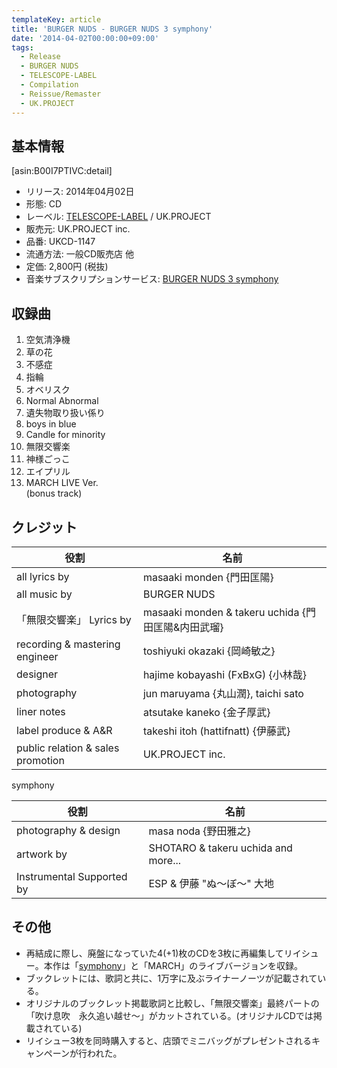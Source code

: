 ```yaml
---
templateKey: article
title: 'BURGER NUDS - BURGER NUDS 3 symphony'
date: '2014-04-02T00:00:00+09:00'
tags:
  - Release
  - BURGER NUDS
  - TELESCOPE-LABEL
  - Compilation
  - Reissue/Remaster
  - UK.PROJECT
---
```

## 基本情報

[asin:B00I7PTIVC:detail]

* リリース: 2014年04月02日
* 形態: CD
* レーベル: [TELESCOPE-LABEL](http://monden-info.hatenablog.com/entry/label%3Atelescope) / UK.PROJECT
* 販売元: UK.PROJECT inc.
* 品番: UKCD-1147
* 流通方法: 一般CD販売店 他
* 定価: 2,800円 (税抜)
* 音楽サブスクリプションサービス: [BURGER NUDS 3 symphony](https://burgernuds.lnk.to/3symphony)

## 収録曲

01. 空気清浄機
02. 草の花
03. 不感症
04. 指輪
05. オベリスク
06. Normal Abnormal
07. 遺失物取り扱い係り
08. boys in blue
09. Candle for minority
10. 無限交響楽
11. 神様ごっこ
12. エイプリル
13. MARCH LIVE Ver.<br/>
(bonus track)

## クレジット

役割|名前
-|-
all lyrics by | masaaki monden {門田匡陽}
all music by | BURGER NUDS
「無限交響楽」 Lyrics by | masaaki monden & takeru uchida {門田匡陽&内田武瑠}
recording & mastering engineer | toshiyuki okazaki {岡崎敏之}
designer | hajime kobayashi (FxBxG) {小林哉}
photography | jun maruyama {丸山潤}, taichi sato
liner notes | atsutake kaneko {金子厚武}
label produce & A&R | takeshi itoh (hattifnatt) {伊藤武}
public relation & sales promotion | UK.PROJECT inc.

symphony

役割|名前
-|-
photography & design | masa noda {野田雅之}
artwork by | SHOTARO & takeru uchida and more...
Instrumental Supported by | ESP & 伊藤 "ぬ～ぼ～" 大地

## その他

* 再結成に際し、廃盤になっていた4(+1)枚のCDを3枚に再編集してリイシュー。本作は「[symphony](http://monden-info.hatenablog.com/entry/2003/08/27/000000)」と「MARCH」のライブバージョンを収録。
* ブックレットには、歌詞と共に、1万字に及ぶライナーノーツが記載されている。
* オリジナルのブックレット掲載歌詞と比較し、「無限交響楽」最終パートの「吹け息吹　永久追い越せ～」がカットされている。(オリジナルCDでは掲載されている)
* リイシュー3枚を同時購入すると、店頭でミニバッグがプレゼントされるキャンペーンが行われた。
